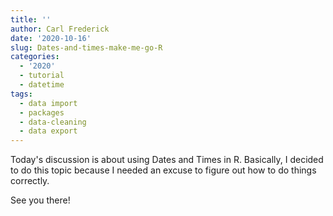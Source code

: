 ```yaml
---
title: ''
author: Carl Frederick
date: '2020-10-16'
slug: Dates-and-times-make-me-go-R
categories:
  - '2020'
  - tutorial
  - datetime
tags:
  - data import
  - packages
  - data-cleaning
  - data export
---
```


Today's discussion is about using Dates and Times in R.  Basically, I decided
to do this topic because I needed an excuse to figure out how to do things
correctly.

See you there!